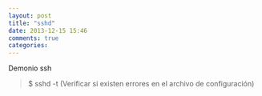 ```yaml
---
layout: post
title: "sshd"
date: 2013-12-15 15:46
comments: true
categories: 
---
```

Demonio ssh

>$ sshd -t (Verificar si existen errores en el archivo de configuración)

